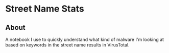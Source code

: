 # Street Name Stats

## About 
A notebook I use to quickly understand what kind of malware I'm looking at based on keywords in the street name results in VirusTotal. 
